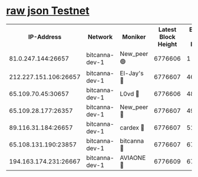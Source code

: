 [raw json Testnet](https://rpc-check.bcat.stavr.tech/bcat/rpc-bcat-result.json)
=


<table><tr><th>IP-Address</th><th>Network</th><th>Moniker</th><th>Latest Block Height</th><th>Earliest Block Height</th><th>Catching Up</th><th>Tx Index</th><th>Voting Power</th><th>Scan Time</th></tr><tr><td>81.0.247.144:26657</td><td>bitcanna-dev-1</td><td>New_peer 🟢</td><td>6776606</td><td>1</td><td>False</td><td>on</td><td>0</td><td>2024-03-07T23:46:49.731052558UTC</td></tr><tr><td>212.227.151.106:26657</td><td>bitcanna-dev-1</td><td>El-Jay's 🔴</td><td>6776607</td><td>4670391</td><td>False</td><td>on</td><td>2218364</td><td>2024-03-07T23:46:56.349139519UTC</td></tr><tr><td>65.109.70.45:30657</td><td>bitcanna-dev-1</td><td>L0vd 🔴</td><td>6776606</td><td>4828155</td><td>False</td><td>on</td><td>308120</td><td>2024-03-07T23:46:50.020541949UTC</td></tr><tr><td>65.109.28.177:26357</td><td>bitcanna-dev-1</td><td>New_peer 🔴</td><td>6776607</td><td>4952911</td><td>False</td><td>on</td><td>2237167</td><td>2024-03-07T23:46:56.917144409UTC</td></tr><tr><td>89.116.31.184:26657</td><td>bitcanna-dev-1</td><td>cardex 🔴</td><td>6776607</td><td>5185001</td><td>False</td><td>on</td><td>1</td><td>2024-03-07T23:46:56.617472455UTC</td></tr><tr><td>65.108.131.190:23857</td><td>bitcanna-dev-1</td><td>bitcanna 🔴</td><td>6776607</td><td>6772607</td><td>False</td><td>off</td><td>378646</td><td>2024-03-07T23:46:57.199223152UTC</td></tr><tr><td>194.163.174.231:26667</td><td>bitcanna-dev-1</td><td>AVIAONE 🔴</td><td>6776609</td><td>6776131</td><td>False</td><td>on</td><td>1949865</td><td>2024-03-07T23:47:05.647010772UTC</td></tr></table>